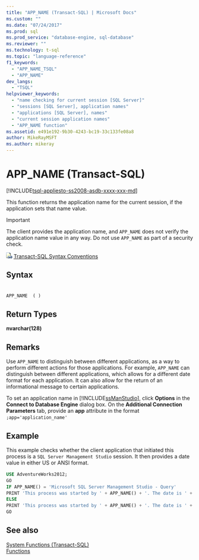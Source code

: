 ```yaml
---
title: "APP_NAME (Transact-SQL) | Microsoft Docs"
ms.custom: ""
ms.date: "07/24/2017"
ms.prod: sql
ms.prod_service: "database-engine, sql-database"
ms.reviewer: ""
ms.technology: t-sql
ms.topic: "language-reference"
f1_keywords: 
  - "APP_NAME_TSQL"
  - "APP_NAME"
dev_langs: 
  - "TSQL"
helpviewer_keywords: 
  - "name checking for current session [SQL Server]"
  - "sessions [SQL Server], application names"
  - "applications [SQL Server], names"
  - "current session application names"
  - "APP_NAME function"
ms.assetid: e491e192-9b30-4243-bc19-33c133fe08a8
author: MikeRayMSFT
ms.author: mikeray
---
```

# APP_NAME (Transact-SQL)
[!INCLUDE[tsql-appliesto-ss2008-asdb-xxxx-xxx-md](../../includes/tsql-appliesto-ss2008-asdb-xxxx-xxx-md.md)]

This function returns the application name for the current session, if the application sets that name value.
  
> [!IMPORTANT]  
>  The client provides the application name, and `APP_NAME` does not verify the application name value in any way. Do not use `APP_NAME` as part of a security check.  
  
![Topic link icon](../../database-engine/configure-windows/media/topic-link.gif "Topic link icon") [Transact-SQL Syntax Conventions](../../t-sql/language-elements/transact-sql-syntax-conventions-transact-sql.md)
  
## Syntax  
  
```sql
  
APP_NAME  ( )  
```  
  
## Return Types  
**nvarchar(128)**
  
## Remarks  
Use `APP_NAME` to distinguish between different applications, as a way to perform different actions for those applications. For example, `APP_NAME` can distinguish between different applications, which allows for a different date format for each application. It can also allow for the return of an informational message to certain applications.
  
To set an application name in [!INCLUDE[ssManStudio](../../includes/ssmanstudio-md.md)], click **Options** in the **Connect to Database Engine** dialog box. On the **Additional Connection Parameters** tab, provide an **app** attribute in the format `;app='application_name'`
  
## Example  
This example checks whether the client application that initiated this process is a `SQL Server Management Studio` session. It then provides a date value in either US or ANSI format.
  
```sql
USE AdventureWorks2012;  
GO  
IF APP_NAME() = 'Microsoft SQL Server Management Studio - Query'  
PRINT 'This process was started by ' + APP_NAME() + '. The date is ' + CONVERT ( varchar(100) , GETDATE(), 101) + '.';  
ELSE   
PRINT 'This process was started by ' + APP_NAME() + '. The date is ' + CONVERT ( varchar(100) , GETDATE(), 102) + '.';  
GO  
```  
  
## See also
[System Functions &#40;Transact-SQL&#41;](../../relational-databases/system-functions/system-functions-category-transact-sql.md)  
[Functions](../../t-sql/functions/functions.md)
  
  
